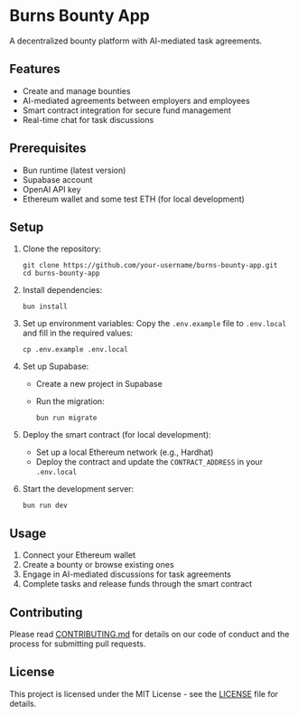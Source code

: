 # Burns Bounty App

A decentralized bounty platform with AI-mediated task agreements.

## Features

- Create and manage bounties
- AI-mediated agreements between employers and employees
- Smart contract integration for secure fund management
- Real-time chat for task discussions

## Prerequisites

- Bun runtime (latest version)
- Supabase account
- OpenAI API key
- Ethereum wallet and some test ETH (for local development)

## Setup

1. Clone the repository:

   ```
   git clone https://github.com/your-username/burns-bounty-app.git
   cd burns-bounty-app
   ```

2. Install dependencies:

   ```
   bun install
   ```

3. Set up environment variables:
   Copy the `.env.example` file to `.env.local` and fill in the required values:

   ```
   cp .env.example .env.local
   ```

4. Set up Supabase:
   - Create a new project in Supabase
   - Run the migration:

     ```
     bun run migrate
     ```

5. Deploy the smart contract (for local development):
   - Set up a local Ethereum network (e.g., Hardhat)
   - Deploy the contract and update the `CONTRACT_ADDRESS` in your `.env.local`

6. Start the development server:

   ```
   bun run dev
   ```

## Usage

1. Connect your Ethereum wallet
2. Create a bounty or browse existing ones
3. Engage in AI-mediated discussions for task agreements
4. Complete tasks and release funds through the smart contract

## Contributing

Please read [CONTRIBUTING.md](CONTRIBUTING.md) for details on our code of conduct and the process for submitting pull requests.

## License

This project is licensed under the MIT License - see the [LICENSE](LICENSE) file for details.
